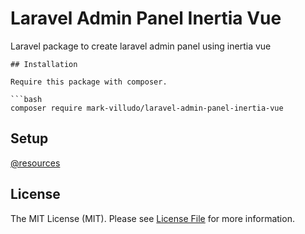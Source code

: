 # Laravel Admin Panel Inertia Vue
Laravel package to create laravel admin panel using inertia vue

```
## Installation

Require this package with composer.

```bash
composer require mark-villudo/laravel-admin-panel-inertia-vue
```

## Setup

[@resources](https://github.com/MarkVilludo/cms-template-laravel-inertia-vue-custom)


## License

The MIT License (MIT). Please see [License File](LICENSE.md) for more information.

